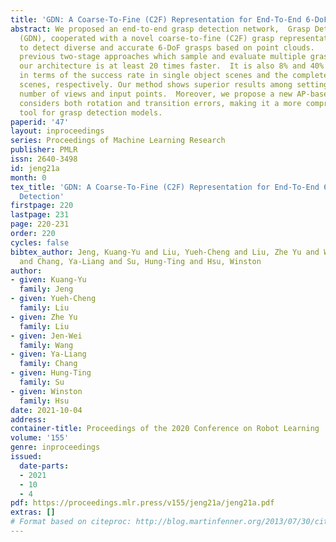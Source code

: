 ```yaml
---
title: 'GDN: A Coarse-To-Fine (C2F) Representation for End-To-End 6-DoF Grasp Detection'
abstract: We proposed an end-to-end grasp detection network,  Grasp Detection Network
  (GDN), cooperated with a novel coarse-to-fine (C2F) grasp representation design
  to detect diverse and accurate 6-DoF grasps based on point clouds.   Compared to
  previous two-stage approaches which sample and evaluate multiple grasp candidates,
  our architecture is at least 20 times faster.  It is also 8% and 40% more accurate
  in terms of the success rate in single object scenes and the complete rate in clutter
  scenes, respectively. Our method shows superior results among settings with different
  number of views and input points.  Moreover, we propose a new AP-based metric which
  considers both rotation and transition errors, making it a more comprehensive evaluation
  tool for grasp detection models.
paperid: '47'
layout: inproceedings
series: Proceedings of Machine Learning Research
publisher: PMLR
issn: 2640-3498
id: jeng21a
month: 0
tex_title: 'GDN: A Coarse-To-Fine (C2F) Representation for End-To-End 6-DoF Grasp
  Detection'
firstpage: 220
lastpage: 231
page: 220-231
order: 220
cycles: false
bibtex_author: Jeng, Kuang-Yu and Liu, Yueh-Cheng and Liu, Zhe Yu and Wang, Jen-Wei
  and Chang, Ya-Liang and Su, Hung-Ting and Hsu, Winston
author:
- given: Kuang-Yu
  family: Jeng
- given: Yueh-Cheng
  family: Liu
- given: Zhe Yu
  family: Liu
- given: Jen-Wei
  family: Wang
- given: Ya-Liang
  family: Chang
- given: Hung-Ting
  family: Su
- given: Winston
  family: Hsu
date: 2021-10-04
address:
container-title: Proceedings of the 2020 Conference on Robot Learning
volume: '155'
genre: inproceedings
issued:
  date-parts:
  - 2021
  - 10
  - 4
pdf: https://proceedings.mlr.press/v155/jeng21a/jeng21a.pdf
extras: []
# Format based on citeproc: http://blog.martinfenner.org/2013/07/30/citeproc-yaml-for-bibliographies/
---
```

